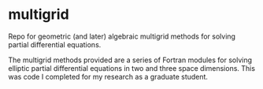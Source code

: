 multigrid
=========

Repo for geometric (and later) algebraic multigrid methods for solving partial differential equations.

The multigrid methods provided are a series of Fortran modules for solving elliptic partial differential equations in two and three space dimensions. This was code I completed for my research as a graduate student.

